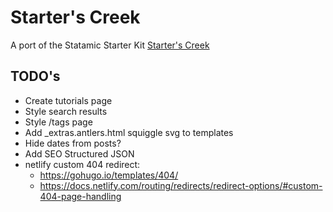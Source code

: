 # Starter's Creek

A port of the Statamic Starter Kit [Starter's Creek](https://github.com/statamic/starter-kit-starters-creek)

## TODO's

- Create tutorials page
- Style search results
- Style /tags page
- Add \_extras.antlers.html squiggle svg to templates
- Hide dates from posts?
- Add SEO Structured JSON
- netlify custom 404 redirect:
  - https://gohugo.io/templates/404/
  - https://docs.netlify.com/routing/redirects/redirect-options/#custom-404-page-handling

